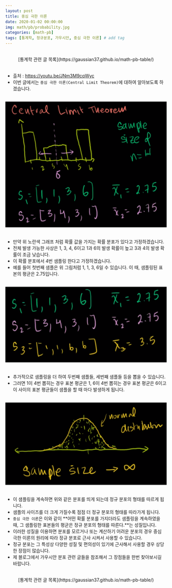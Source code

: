 ```yaml
---
layout: post
title: 중심 극한 이론
date: 2020-01-02 00:00:00
img: math/pb/probability.jpg
categories: [math-pb] 
tags: [통계학, 정규분포, 가우시안, 중심 극한 이론] # add tag
---
```


<br>

<center>[통계학 관련 글 목록](https://gaussian37.github.io/math-pb-table/)</center>

<br>

- 출처 : https://youtu.be/JNm3M9cqWyc
- 이번 글에서는 `중심 극한 이론(Central Limit Theorem)`에 대하여 알아보도록 하겠습니다.

<br>
<center><img src="../assets/img/math/pb/central_limit_theorem/1.png" alt="Drawing" style="width: 600px;"/></center>
<br> 

- 만약 위 노란색 그래프 처럼 확률 값을 가지는 확률 분포가 있다고 가정하겠습니다.
- 전체 발생 가능한 사상은 1, 3, 4, 6이고 1과 6의 발생 확률이 높고 3과 4의 발생 확률이 조금 낮습니다.
- 이 확률 분포에서 4번 샘플링 한다고 가정하겠습니다.
- 예를 들어 첫번째 샘플은 위 그림처럼 1, 1, 3, 6일 수 있습니다. 이 때, 샘플링된 표본의 평균은 2.75입니다.

<br>
<center><img src="../assets/img/math/pb/central_limit_theorem/2.png" alt="Drawing" style="width: 600px;"/></center>
<br> 

- 추가적으로 샘플링을 더 하여 두번째 샘플들, 세번째 샘플들 등을 뽑을 수 있습니다.
- 그러면 1이 4번 뽑히는 경우 표본 평균은 1, 6이 4번 뽑히는 경우 표본 평균은 6이고 이 사이의 표본 평균들이 샘플을 할 때 마다 발생하게 됩니다.

<br>
<center><img src="../assets/img/math/pb/central_limit_theorem/4.png" alt="Drawing" style="width: 600px;"/></center>
<br> 

- 이 샘플링을 계속하면 위와 같은 분포를 띄게 되는데 정규 분포의 형태를 따르게 됩니다.
- 샘플의 사이즈를 더 크게 가질수록 점점 더 정규 분포의 형태를 따라가게 됩니다.
- `중심 극한 이론`은 이와 같이 **어떤 확률 분포를 가지더라도 샘플링을 계속하였을 때, 그 샘플링한 표본들의 평균은 정규 분포의 형태를 따른다.**는 성질입니다.
- 이러한 성질을 이용하면 분포를 모르거나 또는 계산하기 어려운 분포의 경우 중심 극한 이론의 원리에 따라 정규 분포로 근사 시켜서 사용할 수 있습니다.
- 정규 분포는 그 특성상 다양한 성질 및 편의성이 있기에 근사해서 사용할 경우 상당한 장점이 많습니다.
- 제 블로그에서 가우시안 분포 관련 글들을 참조해서 그 장점들을 한번 찾아보시길 바랍니다.

<br>

<center>[통계학 관련 글 목록](https://gaussian37.github.io/math-pb-table/)</center>

<br>